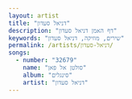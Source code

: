 ```yaml
---
layout: artist
title: "דניאל סעדון"
description: "דף האמן דניאל סעדון"
keywords: "שירים, מוזיקה, דניאל סעדון"
permalink: /artists/דניאל-סעדון/
songs:
  - number: "32679"
    name: "סולטן אל פאן"
    album: "סינגלים"
    artist: "דניאל סעדון"
---
```

